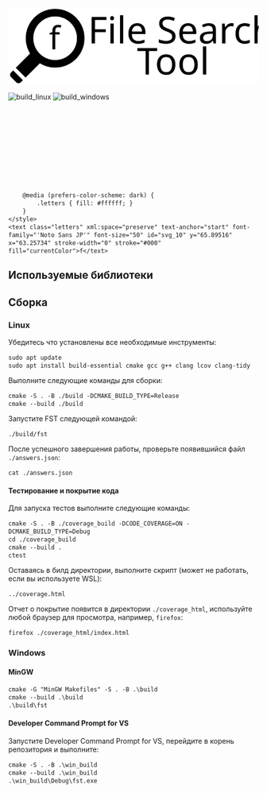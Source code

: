 <img src="./logo.svg"></img>

![build_linux](https://github.com/Slava2001/fst/actions/workflows/build_linux.yml/badge.svg)
![build_windows](https://github.com/Slava2001/fst/actions/workflows/build_windows.yml/badge.svg)

<svg>
    <style>
        .letters { fill: #2E2E2E; }

        @media (prefers-color-scheme: dark) {
            .letters { fill: #ffffff; }
        }
    </style>
    <text class="letters" xml:space="preserve" text-anchor="start" font-family="'Noto Sans JP'" font-size="50" id="svg_10" y="65.89516" x="63.25734" stroke-width="0" stroke="#000" fill="currentColor">f</text>
</svg>

## Используемые библиотеки

## Сборка
### Linux

Убедитесь что установлены все необходимые инструменты:

```
sudo apt update
sudo apt install build-essential cmake gcc g++ clang lcov clang-tidy
```

Выполните следующие команды для сборки:

```
cmake -S . -B ./build -DCMAKE_BUILD_TYPE=Release
cmake --build ./build
```

Запустите FST следующей командой:

```
./build/fst
```

После успешного завершения работы, проверьте появившийся файл `./answers.json`:

```
cat ./answers.json
```


#### Тестирование и покрытие кода

Для запуска тестов выполните следующие команды:

```
cmake -S . -B ./coverage_build -DCODE_COVERAGE=ON -DCMAKE_BUILD_TYPE=Debug
cd ./coverage_build
cmake --build .
ctest
```

Оставаясь в билд директории, выполните скрипт (может не работать, если вы используете WSL):
```
../coverage.html
```

Отчет о покрытие появится в директории `./coverage_html`, используйте любой браузер для просмотра, например, `firefox`:

```
firefox ./coverage_html/index.html
```

### Windows

#### MinGW

```
cmake -G "MinGW Makefiles" -S . -B .\build
cmake --build .\build
.\build\fst
```

#### Developer Command Prompt for VS

Запустите Developer Command Prompt for VS, перейдите в корень репозитория и выполните:

```
cmake -S . -B .\win_build
cmake --build .\win_build
.\win_build\Debug\fst.exe
```
